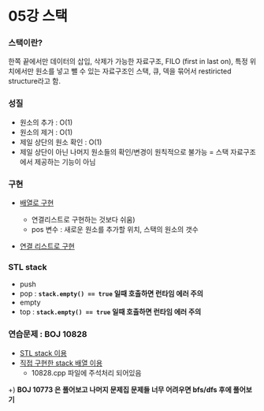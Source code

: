 # 05강 스택
### 스택이란?

한쪽 끝에서만 데이터의 삽입, 삭제가 가능한 자료구조, FILO (first in last on), 특정 위치에서만 원소를 넣고 뺄 수 있는 자료구조인 스택, 큐, 덱을 묶어서 restiricted structure라고 함.

### 성질

- 원소의 추가 : O(1)
- 원소의 제거 : O(1)
- 제일 상단의 원소 확인 : O(1)
- 제일 상단이 아닌 나머지 원소들의 확인/변경이 원칙적으로 불가능 = 스택 자료구조에서 제공하는 기능이 아님

### 구현

- [배열로 구현](stack_implementation_arr.cpp)
    - 연결리스트로 구현하는 것보다 쉬움)
    - pos 변수 : 새로운 원소를 추가할 위치, 스택의 원소의 갯수
    
    
- [연결 리스트로 구현](stack_implementation_list.cpp)

### STL stack

- push
- pop : **`stack.empty() == true` 일때 호출하면 런타임 에러 주의**
- empty
- top : **`stack.empty() == true` 일때 호출하면 런타임 에러 주의**

### 연습문제 : BOJ 10828

- [STL stack 이용](10828.cpp)
- [직접 구현한 stack 배열 이용](10828.cpp)
    - 10828.cpp 파일에 주석처리 되어있음
    

+) **BOJ 10773 은 풀어보고 나머지 문제집 문제들 너무 어려우면 bfs/dfs 후에 풀어보기**
